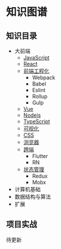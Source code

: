 # 知识图谱

## 知识目录

- 大前端
  - [JavaScript](./docs/front/JavaScript/README.md)
  - [React](./docs/front/React/README.md)
  - [前端工程化](./docs/front/Engineering/README.md)
    - Webpack
    - Babel
    - Eslint
    - Rollup
    - Gulp
  - [Vue](./docs/front/Vue/README.md)
  - [Nodejs](./docs/front/Nodejs/README.md)
  - [TypeScript](./docs/front/TypeScript/README.md)
  - [可视化](./docs/front/Visualization/README.md)
  - [CSS](./docs/front/CSS/README.md)
  - [浏览器](./docs/front/Browser/README.md)
  - [跨端](./docs/front/CrossTerminal/README.md)
    - Flutter
    - RN
  - [状态管理](./docs/front/StateManagement/README.md)
    - Redux
    - Mobx
- 计算机基础
- 数据结构与算法
- 扩展

## 项目实战

待更新

